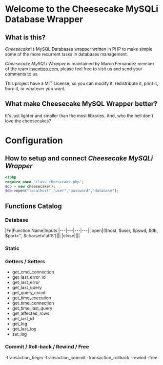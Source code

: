 # Welcome to the Cheesecake MySQLi Database Wrapper 

## What is this?
*Cheesecake* is MySQL Databases wrapper written in PHP to make simple some of the more recurrent tasks in databases management.

*Cheesecake MySQLi Wrapper* is maintained by Marco Fernandez member of the team [inventtoo.com](http://inventtoo.com), please feel free to visit us and send your comments to us.

This project have a MIT License, so you can modify it, redistribute it, print it, burn it, or whatever you want.

## What make Cheesecake MySQL Wrapper better?
It's just lighter and smaller than the most libraries. And, who the hell don't love the cheesecakes?

# Configuration

## How to setup and connect *Cheesecake MySQLi Wrapper*

```php
<?php
require_once 'class_cheesecake.php';
$db = new cheesecake();
$db->open("localhost","user","password","database");
```
## Functions Catalog

### Database
|Fn|Function Name|Inputs
|---|---|---|---|
|open|($host, $user, $pswd, $db, $port='', $charset='utf8')|||
|close||||
### Static
### Getters / Setters
- get_cmd_connection
- get_last_error_id
- get_last_error
- get_last_query
- get_query_count
- get_time_execution
- get_time_connection
- get_time_last_query
- get_affected_rows
- get_last_id
- get_log
- get_last_log
- set_log
### Commit / Roll-back / Rewind / Free
-transaction_begin
-transaction_commit
-transaction_rollback
-rewind
-free
